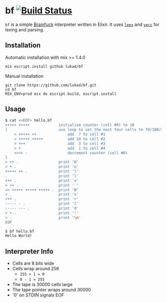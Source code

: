 # bf [![Build Status](https://travis-ci.org/lukad/bf.svg?branch=master)](https://travis-ci.org/lukad/bf)

`bf` is a simple [Brainfuck](https://esolangs.org/wiki/brainfuck) interpreter written in Elixir.
It uses [`leex`](http://erlang.org/doc/man/leex.html) and [`yecc`](http://erlang.org/doc/man/yecc.html) for lexing and parsing.

## Installation

Automatic installation with mix >= 1.4.0

```bash
mix escript.install github lukad/bf
```
Manual installation

```
git clone https://github.com/lukad/bf.git
cd bf
MIX_ENV=prod mix do escript.build, escript.install
```

## Usage

```bash
$ cat <<EOF> hello.bf
+++++ +++++             initialize counter (cell #0) to 10
[                       use loop to set the next four cells to 70/100/30/10
    > +++++ ++              add  7 to cell #1
    > +++++ +++++           add 10 to cell #2
    > +++                   add  3 to cell #3
    > +                     add  1 to cell #4
    <<<< -                  decrement counter (cell #0)
]
> ++ .                  print 'H'
> + .                   print 'e'
+++++ ++ .              print 'l'
.                       print 'l'
+++ .                   print 'o'
> ++ .                  print ' '
<< +++++ +++++ +++++ .  print 'W'
> .                     print 'o'
+++ .                   print 'r'
----- - .               print 'l'
----- --- .             print 'd'
> + .                   print '!'
> .                     print '\n'
EOF

$ bf hello.bf
Hello World!
```

## Interpreter Info

* Cells are 8 bits wide
* Cells wrap around 256
  * `255 + 1 = 0`
  * `0 - 1 = 255`
* The tape is 30000 cells large
* The tape pointer wraps around 30000
* '0' on STDIN signals EOF

